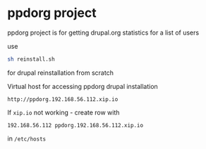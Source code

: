 ppdorg project
======

ppdorg project is for getting drupal.org statistics for a list of users


use 
```sh
sh reinstall.sh
```
for drupal reinstallation from scratch

Virtual host for accessing ppdorg drupal installation 

```
http://ppdorg.192.168.56.112.xip.io
```

If ```xip.io``` not working - create row with

```hosts
192.168.56.112 ppdorg.192.168.56.112.xip.io
```

in ```/etc/hosts```
